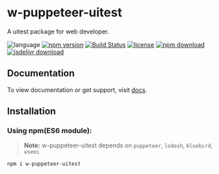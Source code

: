 # w-puppeteer-uitest
A uitest package for web developer.

![language](https://img.shields.io/badge/language-JavaScript-orange.svg) 
[![npm version](http://img.shields.io/npm/v/w-puppeteer-uitest.svg?style=flat)](https://npmjs.org/package/w-puppeteer-uitest) 
[![Build Status](https://travis-ci.org/yuda-lyu/w-puppeteer-uitest.svg?branch=master)](https://travis-ci.org/yuda-lyu/w-puppeteer-uitest) 
[![license](https://img.shields.io/npm/l/w-puppeteer-uitest.svg?style=flat)](https://npmjs.org/package/w-puppeteer-uitest) 
[![npm download](https://img.shields.io/npm/dt/w-puppeteer-uitest.svg)](https://npmjs.org/package/w-puppeteer-uitest) 
[![jsdelivr download](https://data.jsdelivr.com/v1/package/npm/w-puppeteer-uitest/badge)](https://www.jsdelivr.com/package/npm/w-puppeteer-uitest)

## Documentation
To view documentation or get support, visit [docs](https://yuda-lyu.github.io/w-puppeteer-uitest/w-puppeteer-uitest.html).

## Installation
### Using npm(ES6 module):
> **Note:** w-puppeteer-uitest depends on `puppeteer`, `lodash`, `bluebird`, `wsemi`
```alias
npm i w-puppeteer-uitest
```
